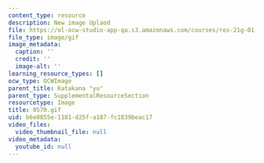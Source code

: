```yaml
---
content_type: resource
description: New image Uplaod
file: https://ol-ocw-studio-app-qa.s3.amazonaws.com/courses/res-21g-01-kana-spring-2010/b6e0855e1181d25fa187fc1839beac17_0570.gif
file_type: image/gif
image_metadata:
  caption: ''
  credit: ''
  image-alt: ''
learning_resource_types: []
ocw_type: OCWImage
parent_title: Katakana "yu"
parent_type: SupplementalResourceSection
resourcetype: Image
title: 0570.gif
uid: b6e0855e-1181-d25f-a187-fc1839beac17
video_files:
  video_thumbnail_file: null
video_metadata:
  youtube_id: null
---
```

